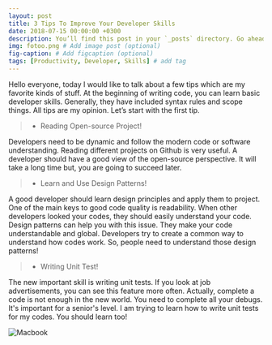 ```yaml
---
layout: post
title: 3 Tips To Improve Your Developer Skills
date: 2018-07-15 00:00:00 +0300
description: You’ll find this post in your `_posts` directory. Go ahead and edit it and re-build the site to see your changes. # Add post description (optional)
img: fotoo.png # Add image post (optional)
fig-caption: # Add figcaption (optional)
tags: [Productivity, Developer, Skills] # add tag
---
```


Hello everyone, today I would like to talk about a few tips which are my favorite kinds of stuff. At the beginning of writing code, you can learn basic developer skills. Generally, they have included syntax rules and scope things. All tips are my opinion. Let’s start with the first tip.


> * Reading Open-source Project!

Developers need to be dynamic and follow the modern code or software understanding. Reading different projects on Github is very useful. A developer should have a good view of the open-source perspective. It will take a long time but, you are going to succeed later.

> * Learn and Use Design Patterns!

A good developer should learn design principles and apply them to project. One of the main keys to good code quality is readability. When other developers looked your codes, they should easily understand your code. Design patterns can help you with this issue. They make your code understandable and global. Developers try to create a common way to understand how codes work. So, people need to understand those design patterns!

> * Writing Unit Test!

The new important skill is writing unit tests. If you look at job advertisements, you can see this feature more often. Actually, complete a code is not enough in the new world. You need to complete all your debugs. It's important for a senior's level. I am trying to learn how to write unit tests for my codes. You should learn too!

![Macbook]({{site.baseurl}}/assets/img/mac.jpg)

